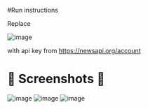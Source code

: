 #Run instructions

Replace 

![image](https://github.com/tecruz/DailyNewsKmp/assets/19529825/ef5f50cc-1693-4ac6-af3a-749c5b2e6f57)

with api key from https://newsapi.org/account

# :camera_flash: **Screenshots** :camera_flash:

![image](https://github.com/tecruz/DailyNewsKmp/assets/19529825/29cee5b6-c418-47a9-8992-788cdec8a2fe)
![image](https://github.com/tecruz/DailyNewsKmp/assets/19529825/b9a38ac9-681c-42aa-a9d9-008770826cfb)
![image](https://github.com/tecruz/DailyNewsKmp/assets/19529825/d35554de-4e08-4660-b483-69c70f435bff)




